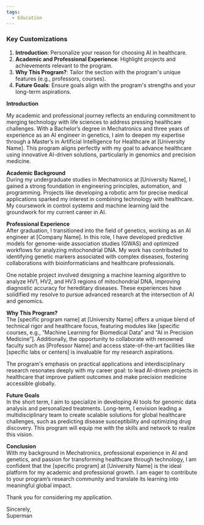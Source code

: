 ```yaml
---
tags:
  - Education
---
```

### Key Customizations  
1. **Introduction**: Personalize your reason for choosing AI in healthcare.  
2. **Academic and Professional Experience**: Highlight projects and achievements relevant to the program.  
3. **Why This Program?**: Tailor the section with the program's unique features (e.g., professors, courses).  
4. **Future Goals**: Ensure goals align with the program's strengths and your long-term aspirations.  

**Introduction**  

My academic and professional journey reflects an enduring commitment to merging technology with life sciences to address pressing healthcare challenges. With a Bachelor’s degree in Mechatronics and three years of experience as an AI engineer in genetics, I aim to deepen my expertise through a Master’s in Artificial Intelligence for Healthcare at [University Name]. This program aligns perfectly with my goal to advance healthcare using innovative AI-driven solutions, particularly in genomics and precision medicine.  

**Academic Background**  
During my undergraduate studies in Mechatronics at [University Name], I gained a strong foundation in engineering principles, automation, and programming. Projects like developing a robotic arm for precise medical applications sparked my interest in combining technology with healthcare. My coursework in control systems and machine learning laid the groundwork for my current career in AI.  

**Professional Experience**  
After graduation, I transitioned into the field of genetics, working as an AI engineer at [Company Name]. In this role, I have developed predictive models for genome-wide association studies (GWAS) and optimized workflows for analyzing mitochondrial DNA. My work has contributed to identifying genetic markers associated with complex diseases, fostering collaborations with bioinformaticians and healthcare professionals.  

One notable project involved designing a machine learning algorithm to analyze HV1, HV2, and HV3 regions of mitochondrial DNA, improving diagnostic accuracy for hereditary diseases. These experiences have solidified my resolve to pursue advanced research at the intersection of AI and genomics.  

**Why This Program?**  
The [specific program name] at [University Name] offers a unique blend of technical rigor and healthcare focus, featuring modules like [specific courses, e.g., “Machine Learning for Biomedical Data” and “AI in Precision Medicine”]. Additionally, the opportunity to collaborate with renowned faculty such as [Professor Name] and access state-of-the-art facilities like [specific labs or centers] is invaluable for my research aspirations.  

The program's emphasis on practical applications and interdisciplinary research resonates deeply with my career goal: to lead AI-driven projects in healthcare that improve patient outcomes and make precision medicine accessible globally.  

**Future Goals**  
In the short term, I aim to specialize in developing AI tools for genomic data analysis and personalized treatments. Long-term, I envision leading a multidisciplinary team to create scalable solutions for global healthcare challenges, such as predicting disease susceptibility and optimizing drug discovery. This program will equip me with the skills and network to realize this vision.  

**Conclusion**  
With my background in Mechatronics, professional experience in AI and genetics, and passion for transforming healthcare through technology, I am confident that the [specific program] at [University Name] is the ideal platform for my academic and professional growth. I am eager to contribute to your program’s research community and translate its learning into meaningful global impact.  

Thank you for considering my application.  

Sincerely,  
Superman